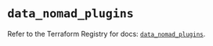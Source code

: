 # `data_nomad_plugins`

Refer to the Terraform Registry for docs: [`data_nomad_plugins`](https://registry.terraform.io/providers/hashicorp/nomad/2.3.0/docs/data-sources/plugins).
